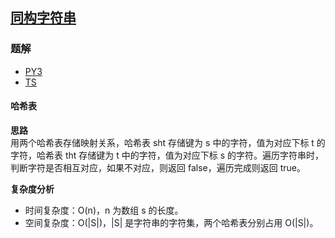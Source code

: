 ## [同构字符串](https://leetcode.cn/problems/isomorphic-strings/)

### 题解
+ [PY3](../../py3/256/205.py)
+ [TS](../../ts/256/205.ts)

#### 哈希表
**思路**  
用两个哈希表存储映射关系，哈希表 sht 存储键为 s 中的字符，值为对应下标 t 的字符，哈希表 tht 存储键为 t 中的字符，值为对应下标 s 的字符。遍历字符串时，判断字符是否相互对应，如果不对应，则返回 false，遍历完成则返回 true。

**复杂度分析**
+ 时间复杂度：O(n)，n 为数组 s 的长度。
+ 空间复杂度：O(|S|)，|S| 是字符串的字符集，两个哈希表分别占用 O(|S|)。